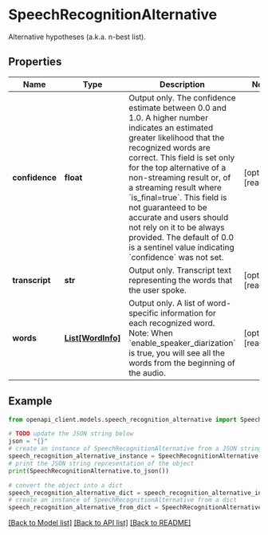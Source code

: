 # SpeechRecognitionAlternative

Alternative hypotheses (a.k.a. n-best list).

## Properties

Name | Type | Description | Notes
------------ | ------------- | ------------- | -------------
**confidence** | **float** | Output only. The confidence estimate between 0.0 and 1.0. A higher number indicates an estimated greater likelihood that the recognized words are correct. This field is set only for the top alternative of a non-streaming result or, of a streaming result where &#x60;is_final&#x3D;true&#x60;. This field is not guaranteed to be accurate and users should not rely on it to be always provided. The default of 0.0 is a sentinel value indicating &#x60;confidence&#x60; was not set. | [optional] [readonly] 
**transcript** | **str** | Output only. Transcript text representing the words that the user spoke. | [optional] [readonly] 
**words** | [**List[WordInfo]**](WordInfo.md) | Output only. A list of word-specific information for each recognized word. Note: When &#x60;enable_speaker_diarization&#x60; is true, you will see all the words from the beginning of the audio. | [optional] [readonly] 

## Example

```python
from openapi_client.models.speech_recognition_alternative import SpeechRecognitionAlternative

# TODO update the JSON string below
json = "{}"
# create an instance of SpeechRecognitionAlternative from a JSON string
speech_recognition_alternative_instance = SpeechRecognitionAlternative.from_json(json)
# print the JSON string representation of the object
print(SpeechRecognitionAlternative.to_json())

# convert the object into a dict
speech_recognition_alternative_dict = speech_recognition_alternative_instance.to_dict()
# create an instance of SpeechRecognitionAlternative from a dict
speech_recognition_alternative_from_dict = SpeechRecognitionAlternative.from_dict(speech_recognition_alternative_dict)
```
[[Back to Model list]](../README.md#documentation-for-models) [[Back to API list]](../README.md#documentation-for-api-endpoints) [[Back to README]](../README.md)


